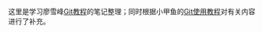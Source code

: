 这里是学习廖雪峰[Git教程](http://www.liaoxuefeng.com/wiki/0013739516305929606dd18361248578c67b8067c8c017b000)的笔记整理；同时根据小甲鱼的[Git使用教程](http://blog.fishc.com/category/geekpython)对有关内容进行了补充。
